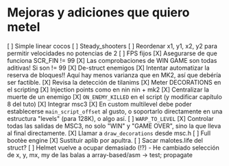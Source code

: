 # Mejoras y adiciones que quiero metel

[ ] Simple linear cocos
[ ] Steady_shooters 
[ ] Reordenar x1, y1, x2, y2 para permitir velocidades no potencias de 2
[ ] FPS fijos
[X] Asegurarse de que funciona SCR_FIN != 99
[X] Las comprobaciones de WIN GAME son todas aditivas! Si son != 99
[X] De-struct enemigos
[X] Intentar automatizar la reserva de bloques!! Aquí hay menos varianza que en MK2, así que debéría ser factible.
[X] Revisa la detección de tilanims
[X] Meter DECORATIONS en el scripting
[X] Injection points como en nin nin + mk2
[X] Centralizar la muerte de un enemigo
[X] `ON_ENEMY_KILLED` en el script (y modificar capítulo 8 del tuto)
[X] Integrar msc3
[X] En custom multilevel debe poder establecerse `main_script_offset` al gusto, o soportarlo directamente en una estructura "levels" (para 128K), o algo así.
[ ] `WARP_TO_LEVEL`
[X] Controlar todas las salidas de MSC3, no solo "WIN" y "GAME OVER", sino la que lleva al final directamente.
[X] Llamar a `draw_decorations` desde msc.h
[ ] Full bootèe engine
[X] Sustituir aplib por apultra.
[ ] Sacar malotes.life del struct?
[ ] Helmet vuelve a ocupar demasiado (!?) - He cambiado selección de x, y, mx, my de las balas a array-based/asm -> test; propagate

